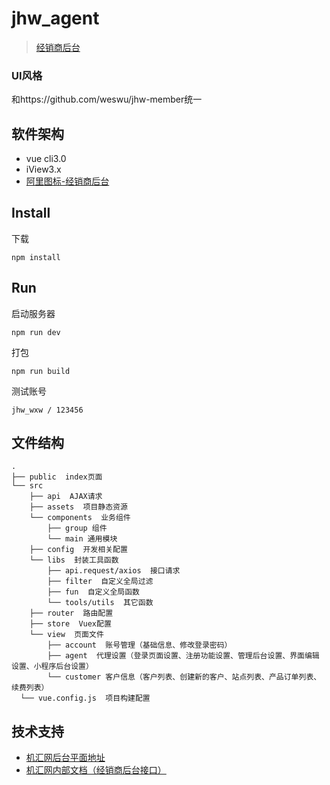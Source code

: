 # jhw_agent
> [经销商后台](http://www.jihui88.com/agent_v4/index.html)


### UI风格
和https://github.com/weswu/jhw-member统一


## 软件架构
- vue cli3.0
- iView3.x
- [阿里图标-经销商后台](http://iconfont.cn/)

## Install

下载

```shell
npm install
```

## Run

启动服务器

```shell
npm run dev
```

打包

```shell
npm run build
```

测试账号
```shell
jhw_wxw / 123456
```

## 文件结构
```shell
.
├── public  index页面
└── src
    ├── api  AJAX请求
    ├── assets  项目静态资源
    └── components  业务组件
        ├── group 组件
        └── main 通用模块
    ├── config  开发相关配置
    └── libs  封装工具函数
        ├── api.request/axios  接口请求
        ├── filter  自定义全局过滤
        ├── fun  自定义全局函数
        └── tools/utils  其它函数
    ├── router  路由配置
    ├── store  Vuex配置
    └── view  页面文件
        ├── account  账号管理（基础信息、修改登录密码）
        ├── agent  代理设置（登录页面设置、注册功能设置、管理后台设置、界面编辑设置、小程序后台设置）
        └── customer 客户信息（客户列表、创建新的客户、站点列表、产品订单列表、续费列表）
  └── vue.config.js  项目构建配置
```


## 技术支持
- [机汇网后台平面地址](https://pro.modao.cc/app/b3Vtu4k8TMQFBimdto15jpLCT6LK84o#screen=s42466fe76d153992602900)
- [机汇网内部文档（经销商后台接口）](https://jihui88.oschina.io/jhw-api/?file=home-%E9%A6%96%E9%A1%B5)
